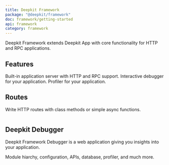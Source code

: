```yaml
---
title: Deepkit Framework
package: "@deepkit/framework"
doc: framework/getting-started
api: framework
category: framework
---
```


<p class="introduction">
    Deepkit Framework extends Deepkit App with core functionality for HTTP and RPC applications.
</p>


## Features

<div class="app-boxes-small">
    <box title="Application Server">Built-in application server with HTTP and RPC support.</box>
    <box title="Debugger">Interactive debugger for your application.</box>
    <box title="Profiler">Profiler for your application.</box>
</div>

<feature class="center">

## Routes

Write HTTP routes with class methods or simple async functions.

```typescript
```

</feature>



<div class="wrapper app-product">
<h2>Deepkit Debugger</h2>

<p>
    Deepkit Framework Debugger is a web application giving you insights into your application.
</p>

<p>
    Module hiarchy, configuration, APIs, database, profiler, and much more.
</p>

<app-images>
    <app-image src="/assets/screenshots/debugger-http.png"></app-image>
    <app-image src="/assets/screenshots/debugger-modules.png"></app-image>
    <app-image src="/assets/screenshots-profiler/overview.png"></app-image>
    <app-image src="/assets/screenshots/debugger-configuration.png"></app-image>
    <app-image src="/assets/screenshots/debugger-api-http.png"></app-image>
</app-images>
</div>
